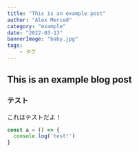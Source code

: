 ```yaml
---
title: "This is an example post"
author: "Alex Merced"
category: "example"
date: "2022-03-13"
bannerImage: "baby.jpg"
tags:
    - タグ
---
```


## This is an example blog post

### テスト
これはテストだよ！

```js
const a = () => {
  console.log('test!')
}
```